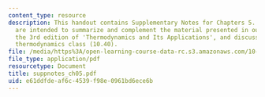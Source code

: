```yaml
---
content_type: resource
description: This handout contains Supplementary Notes for Chapters 5. These notes
  are intended to summarize and complement the material presented in our textbook,
  the 3rd edition of 'Thermodynamics and Its Applications', and discussed in our graduate
  thermodynamics class (10.40).
file: /media/https%3A/open-learning-course-data-rc.s3.amazonaws.com/10-40-chemical-engineering-thermodynamics-fall-2003/e61ddfdeaf6c4539f98e0961bd6ece6b_suppnotes_ch05.pdf
file_type: application/pdf
resourcetype: Document
title: suppnotes_ch05.pdf
uid: e61ddfde-af6c-4539-f98e-0961bd6ece6b
---
```

